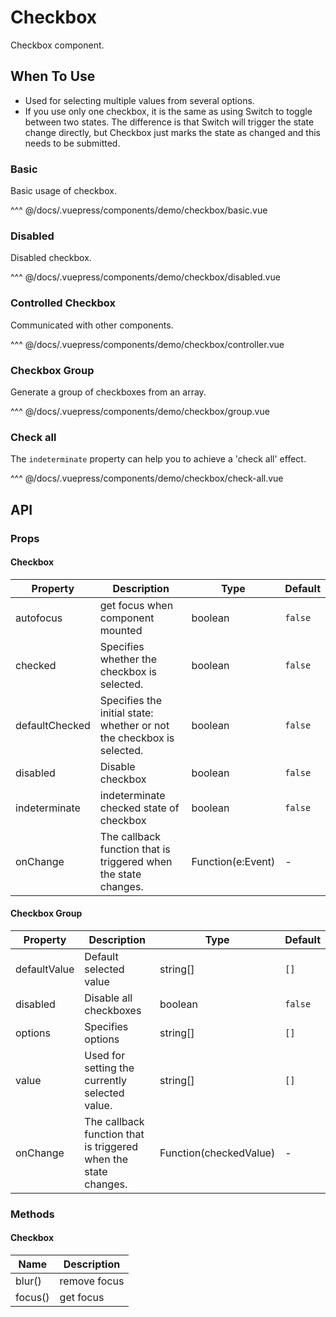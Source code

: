 # Checkbox

Checkbox component.

## When To Use

- Used for selecting multiple values from several options.
- If you use only one checkbox, it is the same as using Switch to toggle between two states. The difference is that Switch will trigger the state change directly, but Checkbox just marks the state as changed and this needs to be submitted.

### Basic

Basic usage of checkbox.

<demo-checkbox-basic/>

^^^ @/docs/.vuepress/components/demo/checkbox/basic.vue

### Disabled

Disabled checkbox.

<demo-checkbox-disabled/>

^^^ @/docs/.vuepress/components/demo/checkbox/disabled.vue

### Controlled Checkbox

Communicated with other components.

<demo-checkbox-controller/>

^^^ @/docs/.vuepress/components/demo/checkbox/controller.vue

### Checkbox Group

Generate a group of checkboxes from an array.

<demo-checkbox-group/>

^^^ @/docs/.vuepress/components/demo/checkbox/group.vue

### Check all

The `indeterminate` property can help you to achieve a 'check all' effect.

<demo-checkbox-check-all/>

^^^ @/docs/.vuepress/components/demo/checkbox/check-all.vue

## API

### Props

#### Checkbox

| Property       | Description                                                           | Type              | Default |
| -------------- | --------------------------------------------------------------------- | ----------------- | ------- |
| autofocus      | get focus when component mounted                                      | boolean           | `false` |
| checked        | Specifies whether the checkbox is selected.                           | boolean           | `false` |
| defaultChecked | Specifies the initial state: whether or not the checkbox is selected. | boolean           | `false` |
| disabled       | Disable checkbox                                                      | boolean           | `false` |
| indeterminate  | indeterminate checked state of checkbox                               | boolean           | `false` |
| onChange       | The callback function that is triggered when the state changes.       | Function(e:Event) | -       |

#### Checkbox Group

| Property     | Description                                                     | Type                   | Default |
| ------------ | --------------------------------------------------------------- | ---------------------- | ------- |
| defaultValue | Default selected value                                          | string\[]              | `[]`    |
| disabled     | Disable all checkboxes                                          | boolean                | `false` |
| options      | Specifies options                                               | string\[]              | `[]`    |
| value        | Used for setting the currently selected value.                  | string\[]              | `[]`    |
| onChange     | The callback function that is triggered when the state changes. | Function(checkedValue) | -       |

### Methods

#### Checkbox

| Name    | Description  |
| ------- | ------------ |
| blur()  | remove focus |
| focus() | get focus    |
